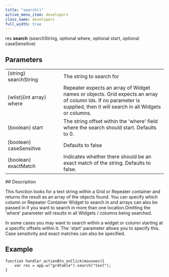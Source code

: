 ```yaml
---
title: "search()"
active_menu_item: developers
class_name: developers
full_width: true
---
```



res **search** (searchString, optional where, optional start, optional caseSensitive)

## Parameters

<table>
<tr>
<td width="199">
{string} searchString

</td>
<td width="9">
</td>
<td width="672">
The string to search for

</td>
</tr>
<tr>
<td width="199">
{wlist}{int array} where

</td>
<td width="9">
</td>
<td width="672">
Repeater expects an array of Widget names or objects. Grid expects an array of column Ids. If no parameter is supplied, then it will search in all Widgets or columns.

</td>
</tr>
<tr>
<td width="199">
{boolean} start

</td>
<td width="9">
</td>
<td width="672">
The string offset within the 'where' field where the search should start. Defaults to 0.

</td>
</tr>
<tr>
<td width="199">
{boolean} caseSensitive

</td>
<td width="9">
</td>
<td width="672">
Defaults to false

</td>
</tr>
<tr>
<td width="199">
{boolean} exactMatch

</td>
<td width="9">
</td>
<td width="672">
Indicates whether there should be an exact match of the string. Defaults to false.

</td>
</tr>
</table>
## Description

This function looks for a text string within a Grid or Repeater container and returns the result as an array of the objects found. You can specify which column or Repeater Container Widget to search in and arrays can also be passed in if you want to search in more than one location.Omitting the 'where' parameter will results in all Widgets / columns being searched.

In some cases you may want to search within a widget or column starting at a specific offsets within it. The 'start' parameter allows you to specify this. Case sensitivity and exact matches can also be specified.

## Example

    function handler_actionBtn_onClick(mouseev){
        var res = app.w("grdtable").search("text");
    }
     
   


